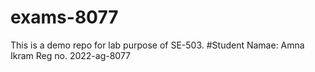 # exams-8077
This is a demo repo for lab purpose of SE-503.
#Student
Namae: Amna Ikram
Reg no. 2022-ag-8077
